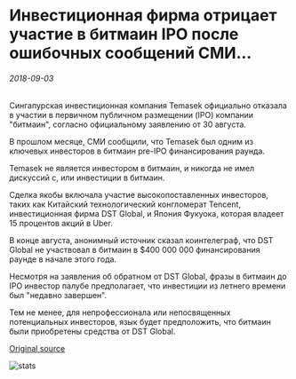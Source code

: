 # Инвестиционная фирма отрицает участие в битмаин IPO после ошибочных сообщений СМИ...

###### 2018-09-03

Сингапурская инвестиционная компания Temasek официально отказала в участии в первичном публичном размещении (IPO) компании "битмаин", согласно официальному заявлению от 30 августа.

В прошлом месяце, СМИ сообщили, что Temasek был одним из ключевых инвесторов в битмаин pre-IPO финансирования раунда.

Temasek не является инвестором в битмаин, и никогда не имел дискуссий с, или инвестиции в битмаин.

Сделка якобы включала участие высокопоставленных инвесторов, таких как Китайский технологический конгломерат Tencent, инвестиционная фирма DST Global, и Япония Фукуока, которая владеет 15 процентов акций в Uber.

В конце августа, анонимный источник сказал коинтелеграф, что DST Global не участвовал в битмаин в $400 000 000 финансирования раунде в начале этого года.

Несмотря на заявления об обратном от DST Global, фразы в битмаин до IPO инвестор палубе предполагает, что инвестиции из летнего времени был "недавно завершен".

Тем не менее, для непрофессионала или непосвященных потенциальных инвесторов, язык будет предположить, что битмаин были приобретены средства от DST Global.

[Original source](https://cointelegraph.com/news/investment-firm-denies-involvement-in-bitmain-ipo-following-erroneous-media-reports)

![stats](https://c.statcounter.com/11760860/0/a89fa40b/1/ "stats")